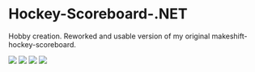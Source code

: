 # Hockey-Scoreboard-.NET
Hobby creation.
Reworked and usable version of my original makeshift-hockey-scoreboard.

<img src="https://i.imgur.com/UeI7rRq.png">

<img src="https://i.imgur.com/mSuAGIw.png">

<img src="https://i.imgur.com/keFf7Yr.png">

<img src="https://i.imgur.com/NsHlZ6J.png">
